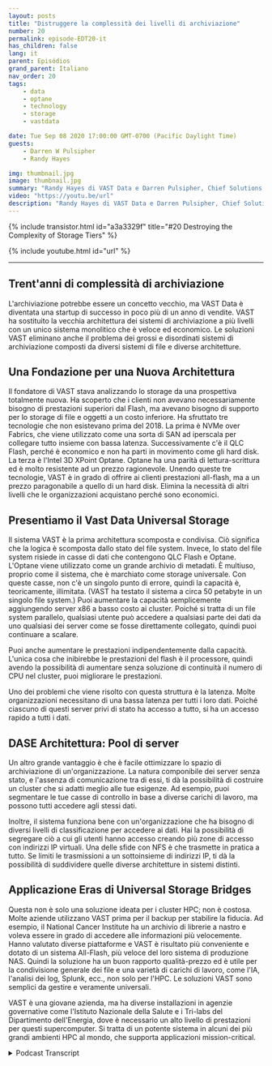 ```yaml
---
layout: posts
title: "Distruggere la complessità dei livelli di archiviazione"
number: 20
permalink: episode-EDT20-it
has_children: false
lang: it
parent: Episódios
grand_parent: Italiano
nav_order: 20
tags:
    - data
    - optane
    - technology
    - storage
    - vastdata

date: Tue Sep 08 2020 17:00:00 GMT-0700 (Pacific Daylight Time)
guests:
    - Darren W Pulsipher
    - Randy Hayes

img: thumbnail.jpg
image: thumbnail.jpg
summary: "Randy Hayes di VAST Data e Darren Pulsipher, Chief Solutions Architect, Public Sector, Intel, discutono dell'innovativa architettura di storage di VAST Data che elimina la necessità di livelli utilizzando NVMe over Fabrics, QLC Flash e 3D XPoint Optane."
video: "https://youtu.be/url"
description: "Randy Hayes di VAST Data e Darren Pulsipher, Chief Solutions Architect, Public Sector, Intel, discutono dell'innovativa architettura di storage di VAST Data che elimina la necessità di livelli utilizzando NVMe over Fabrics, QLC Flash e 3D XPoint Optane."
---
```


<div>
{% include transistor.html id="a3a3329f" title="#20 Destroying the Complexity of Storage Tiers" %}

{% include youtube.html id="url" %}
</div>

---

## Trent'anni di complessità di archiviazione

L'archiviazione potrebbe essere un concetto vecchio, ma VAST Data è diventata una startup di successo in poco più di un anno di vendite. VAST ha sostituito la vecchia architettura dei sistemi di archiviazione a più livelli con un unico sistema monolitico che è veloce ed economico. Le soluzioni VAST eliminano anche il problema dei grossi e disordinati sistemi di archiviazione composti da diversi sistemi di file e diverse architetture.

## Una Fondazione per una Nuova Architettura

Il fondatore di VAST stava analizzando lo storage da una prospettiva totalmente nuova. Ha scoperto che i clienti non avevano necessariamente bisogno di prestazioni superiori dal Flash, ma avevano bisogno di supporto per lo storage di file e oggetti a un costo inferiore. Ha sfruttato tre tecnologie che non esistevano prima del 2018. La prima è NVMe over Fabrics, che viene utilizzato come una sorta di SAN ad iperscala per collegare tutto insieme con bassa latenza. Successivamente c'è il QLC Flash, perché è economico e non ha parti in movimento come gli hard disk. La terza è l'Intel 3D XPoint Optane. Optane ha una parità di lettura-scrittura ed è molto resistente ad un prezzo ragionevole. Unendo queste tre tecnologie, VAST è in grado di offrire ai clienti prestazioni all-flash, ma a un prezzo paragonabile a quello di un hard disk. Elimina la necessità di altri livelli che le organizzazioni acquistano perché sono economici.

## Presentiamo il Vast Data Universal Storage

Il sistema VAST è la prima architettura scomposta e condivisa. Ciò significa che la logica è scomposta dallo stato del file system. Invece, lo stato del file system risiede in casse di dati che contengono QLC Flash e Optane. L'Optane viene utilizzato come un grande archivio di metadati. È multiuso, proprio come il sistema, che è marchiato come storage universale. Con queste casse, non c'è un singolo punto di errore, quindi la capacità è, teoricamente, illimitata. (VAST ha testato il sistema a circa 50 petabyte in un singolo file system.) Puoi aumentare la capacità semplicemente aggiungendo server x86 a basso costo ai cluster. Poiché si tratta di un file system parallelo, qualsiasi utente può accedere a qualsiasi parte dei dati da uno qualsiasi dei server come se fosse direttamente collegato, quindi puoi continuare a scalare.

Puoi anche aumentare le prestazioni indipendentemente dalla capacità. L'unica cosa che inibirebbe le prestazioni del flash è il processore, quindi avendo la possibilità di aumentare senza soluzione di continuità il numero di CPU nel cluster, puoi migliorare le prestazioni.

Uno dei problemi che viene risolto con questa struttura è la latenza. Molte organizzazioni necessitano di una bassa latenza per tutti i loro dati. Poiché ciascuno di questi server privi di stato ha accesso a tutto, si ha un accesso rapido a tutti i dati.

## DASE Architettura: Pool di server

Un altro grande vantaggio è che è facile ottimizzare lo spazio di archiviazione di un'organizzazione. La natura componibile dei server senza stato, e l'assenza di comunicazione tra di essi, ti dà la possibilità di costruire un cluster che si adatti meglio alle tue esigenze. Ad esempio, puoi segmentare le tue casse di controllo in base a diverse carichi di lavoro, ma possono tutti accedere agli stessi dati.

Inoltre, il sistema funziona bene con un'organizzazione che ha bisogno di diversi livelli di classificazione per accedere ai dati. Hai la possibilità di segregare ciò a cui gli utenti hanno accesso creando più zone di accesso con indirizzi IP virtuali. Una delle sfide con NFS è che trasmette in pratica a tutto. Se limiti le trasmissioni a un sottoinsieme di indirizzi IP, ti dà la possibilità di suddividere quelle diverse architetture in sistemi distinti.

## Applicazione Eras di Universal Storage Bridges

Questa non è solo una soluzione ideata per i cluster HPC; non è costosa. Molte aziende utilizzano VAST prima per il backup per stabilire la fiducia. Ad esempio, il National Cancer Institute ha un archivio di librerie a nastro e voleva essere in grado di accedere alle informazioni più velocemente. Hanno valutato diverse piattaforme e VAST è risultato più conveniente e dotato di un sistema All-Flash, più veloce del loro sistema di produzione NAS. Quindi la soluzione ha un buon rapporto qualità-prezzo ed è utile per la condivisione generale dei file e una varietà di carichi di lavoro, come l'IA, l'analisi dei log, Splunk, ecc., non solo per l'HPC. Le soluzioni VAST sono semplici da gestire e veramente universali.

VAST è una giovane azienda, ma ha diverse installazioni in agenzie governative come l'Istituto Nazionale della Salute e i Tri-labs del Dipartimento dell'Energia, dove è necessario un alto livello di prestazioni per questi supercomputer. Si tratta di un potente sistema in alcuni dei più grandi ambienti HPC al mondo, che supporta applicazioni mission-critical.



<details>
<summary> Podcast Transcript </summary>

<p></p>

</details>
